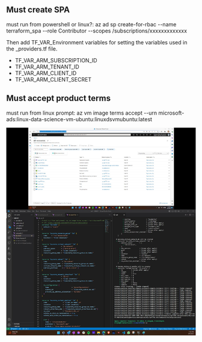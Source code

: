 ## Must create SPA
must run from powershell or linux?:
az ad sp create-for-rbac --name terraform_spa --role Contributor --scopes /subscriptions/xxxxxxxxxxxxx

Then add TF_VAR_Environment variables for setting the variables used in the _providers.tf file.

<ul>
<li>TF_VAR_ARM_SUBSCRIPTION_ID
<li>TF_VAR_ARM_TENANT_ID
<li>TF_VAR_ARM_CLIENT_ID
<li>TF_VAR_ARM_CLIENT_SECRET
</ul>

## Must accept product terms
must run from linux prompt: az vm image terms accept --urn microsoft-ads:linux-data-science-vm-ubuntu:linuxdsvmubuntu:latest

![screenshot](screenshot.jpg)

